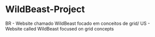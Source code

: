 # WildBeast-Project
BR - Website chamado WildBeast focado em conceitos de grid/ US - Website called WildBeast focused on grid concepts
